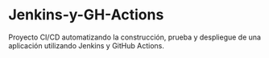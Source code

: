 # Jenkins-y-GH-Actions
Proyecto CI/CD automatizando la construcción, prueba y despliegue de una aplicación utilizando Jenkins y GitHub Actions.
